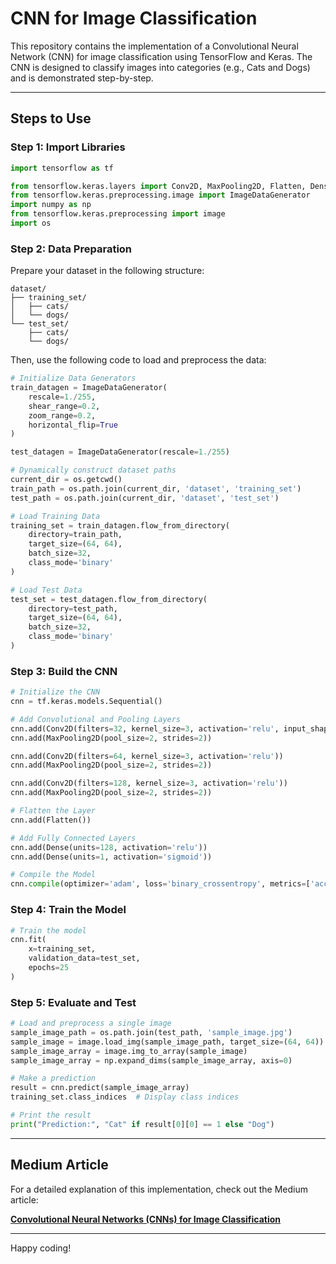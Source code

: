 
# CNN for Image Classification

This repository contains the implementation of a Convolutional Neural Network (CNN) for image classification using TensorFlow and Keras. The CNN is designed to classify images into categories (e.g., Cats and Dogs) and is demonstrated step-by-step.

---

## Steps to Use

### Step 1: Import Libraries

```python
import tensorflow as tf

from tensorflow.keras.layers import Conv2D, MaxPooling2D, Flatten, Dense, Dropout
from tensorflow.keras.preprocessing.image import ImageDataGenerator
import numpy as np
from tensorflow.keras.preprocessing import image
import os
```

### Step 2: Data Preparation

Prepare your dataset in the following structure:

```
dataset/
├── training_set/
│   ├── cats/
│   └── dogs/
└── test_set/
    ├── cats/
    └── dogs/
```

Then, use the following code to load and preprocess the data:

```python
# Initialize Data Generators
train_datagen = ImageDataGenerator(
    rescale=1./255,
    shear_range=0.2,
    zoom_range=0.2,
    horizontal_flip=True
)

test_datagen = ImageDataGenerator(rescale=1./255)

# Dynamically construct dataset paths
current_dir = os.getcwd()
train_path = os.path.join(current_dir, 'dataset', 'training_set')
test_path = os.path.join(current_dir, 'dataset', 'test_set')

# Load Training Data
training_set = train_datagen.flow_from_directory(
    directory=train_path,
    target_size=(64, 64),
    batch_size=32,
    class_mode='binary'
)

# Load Test Data
test_set = test_datagen.flow_from_directory(
    directory=test_path,
    target_size=(64, 64),
    batch_size=32,
    class_mode='binary'
)
```

### Step 3: Build the CNN

```python
# Initialize the CNN
cnn = tf.keras.models.Sequential()

# Add Convolutional and Pooling Layers
cnn.add(Conv2D(filters=32, kernel_size=3, activation='relu', input_shape=[64, 64, 3]))
cnn.add(MaxPooling2D(pool_size=2, strides=2))

cnn.add(Conv2D(filters=64, kernel_size=3, activation='relu'))
cnn.add(MaxPooling2D(pool_size=2, strides=2))

cnn.add(Conv2D(filters=128, kernel_size=3, activation='relu'))
cnn.add(MaxPooling2D(pool_size=2, strides=2))

# Flatten the Layer
cnn.add(Flatten())

# Add Fully Connected Layers
cnn.add(Dense(units=128, activation='relu'))
cnn.add(Dense(units=1, activation='sigmoid'))

# Compile the Model
cnn.compile(optimizer='adam', loss='binary_crossentropy', metrics=['accuracy'])
```

### Step 4: Train the Model

```python
# Train the model
cnn.fit(
    x=training_set,
    validation_data=test_set,
    epochs=25
)
```

### Step 5: Evaluate and Test

```python
# Load and preprocess a single image
sample_image_path = os.path.join(test_path, 'sample_image.jpg')
sample_image = image.load_img(sample_image_path, target_size=(64, 64))
sample_image_array = image.img_to_array(sample_image)
sample_image_array = np.expand_dims(sample_image_array, axis=0)

# Make a prediction
result = cnn.predict(sample_image_array)
training_set.class_indices  # Display class indices

# Print the result
print("Prediction:", "Cat" if result[0][0] == 1 else "Dog")
```

---

## Medium Article

For a detailed explanation of this implementation, check out the Medium article:

**[Convolutional Neural Networks (CNNs) for Image Classification](https://medium.com/@syedm.upwork/convolutional-neural-networks-cnns-for-image-classification-4391d05e9ba0)**

---

Happy coding!
